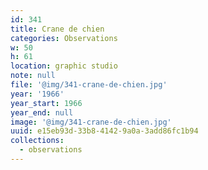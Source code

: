 ```yaml
---
id: 341
title: Crane de chien
categories: Observations
w: 50
h: 61
location: graphic studio
note: null
file: '@img/341-crane-de-chien.jpg'
year: '1966'
year_start: 1966
year_end: null
image: '@img/341-crane-de-chien.jpg'
uuid: e15eb93d-33b8-4142-9a0a-3add86fc1b94
collections:
  - observations
---
```


